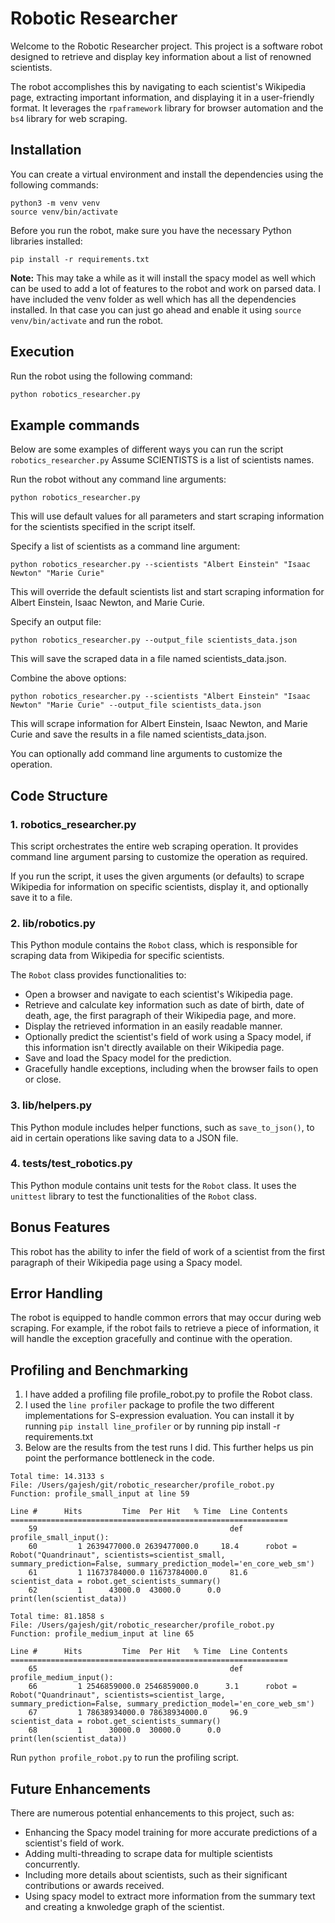 # Robotic Researcher

Welcome to the Robotic Researcher project. This project is a software robot designed to retrieve and display key information about a list of renowned scientists.

The robot accomplishes this by navigating to each scientist's Wikipedia page, extracting important information, and displaying it in a user-friendly format. It leverages the `rpaframework` library for browser automation and the `bs4` library for web scraping.

## Installation
You can create a virtual environment and install the dependencies using the following commands:

```
python3 -m venv venv
source venv/bin/activate
```

Before you run the robot, make sure you have the necessary Python libraries installed:
```
pip install -r requirements.txt
```
**Note:** This may take a while as it will install the spacy model as well which can be used to add a lot of features to the robot and work on parsed data. I have included the venv folder as well which has all the dependencies installed. In that case you can just go ahead and enable it using ```source venv/bin/activate``` and run the robot.

## Execution

Run the robot using the following command:

```bash
python robotics_researcher.py
```

## Example commands
Below are some examples of different ways you can run the script `robotics_researcher.py` Assume SCIENTISTS is a list of scientists names.

Run the robot without any command line arguments:
```
python robotics_researcher.py
```
This will use default values for all parameters and start scraping information for the scientists specified in the script itself.

Specify a list of scientists as a command line argument:
```
python robotics_researcher.py --scientists "Albert Einstein" "Isaac Newton" "Marie Curie"
```

This will override the default scientists list and start scraping information for Albert Einstein, Isaac Newton, and Marie Curie.

Specify an output file:
```
python robotics_researcher.py --output_file scientists_data.json
```
This will save the scraped data in a file named scientists_data.json.

Combine the above options:
``` 
python robotics_researcher.py --scientists "Albert Einstein" "Isaac Newton" "Marie Curie" --output_file scientists_data.json
```
This will scrape information for Albert Einstein, Isaac Newton, and Marie Curie and save the results in a file named scientists_data.json.

You can optionally add command line arguments to customize the operation.

## Code Structure

### 1. robotics_researcher.py

This script orchestrates the entire web scraping operation. It provides command line argument parsing to customize the operation as required. 

If you run the script, it uses the given arguments (or defaults) to scrape Wikipedia for information on specific scientists, display it, and optionally save it to a file.

### 2. lib/robotics.py

This Python module contains the `Robot` class, which is responsible for scraping data from Wikipedia for specific scientists. 

The `Robot` class provides functionalities to:

- Open a browser and navigate to each scientist's Wikipedia page.
- Retrieve and calculate key information such as date of birth, date of death, age, the first paragraph of their Wikipedia page, and more.
- Display the retrieved information in an easily readable manner.
- Optionally predict the scientist's field of work using a Spacy model, if this information isn't directly available on their Wikipedia page.
- Save and load the Spacy model for the prediction.
- Gracefully handle exceptions, including when the browser fails to open or close.

### 3. lib/helpers.py

This Python module includes helper functions, such as `save_to_json()`, to aid in certain operations like saving data to a JSON file.

### 4. tests/test_robotics.py

This Python module contains unit tests for the `Robot` class. It uses the `unittest` library to test the functionalities of the `Robot` class.

## Bonus Features

This robot has the ability to infer the field of work of a scientist from the first paragraph of their Wikipedia page using a Spacy model.

## Error Handling

The robot is equipped to handle common errors that may occur during web scraping. For example, if the robot fails to retrieve a piece of information, it will handle the exception gracefully and continue with the operation.

## Profiling and Benchmarking
1. I have added a profiling file profile_robot.py to profile the Robot class.
2. I used the `line profiler` package to profile the two different implementations for S-expression evaluation. You can install it by running `pip install line_profiler` or by running pip install -r requirements.txt
3. Below are the results from the test runs I did. This further helps us pin point the performance bottleneck in the code.

```
Total time: 14.3133 s
File: /Users/gajesh/git/robotic_researcher/profile_robot.py
Function: profile_small_input at line 59

Line #      Hits         Time  Per Hit   % Time  Line Contents
==============================================================
    59                                           def profile_small_input():
    60         1 2639477000.0 2639477000.0     18.4      robot = Robot("Quandrinaut", scientists=scientist_small, summary_prediction=False, summary_prediction_model='en_core_web_sm')
    61         1 11673784000.0 11673784000.0     81.6      scientist_data = robot.get_scientists_summary()
    62         1      43000.0  43000.0      0.0      print(len(scientist_data))

Total time: 81.1858 s
File: /Users/gajesh/git/robotic_researcher/profile_robot.py
Function: profile_medium_input at line 65

Line #      Hits         Time  Per Hit   % Time  Line Contents
==============================================================
    65                                           def profile_medium_input():
    66         1 2546859000.0 2546859000.0      3.1      robot = Robot("Quandrinaut", scientists=scientist_large, summary_prediction=False, summary_prediction_model='en_core_web_sm')
    67         1 78638934000.0 78638934000.0     96.9      scientist_data = robot.get_scientists_summary()
    68         1      30000.0  30000.0      0.0      print(len(scientist_data))
```

Run `python profile_robot.py` to run the profiling script.

## Future Enhancements

There are numerous potential enhancements to this project, such as:

- Enhancing the Spacy model training for more accurate predictions of a scientist's field of work.
- Adding multi-threading to scrape data for multiple scientists concurrently.
- Including more details about scientists, such as their significant contributions or awards received.
- Using spacy model to extract more information from the summary text and creating a knwoledge graph of the scientist.

